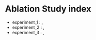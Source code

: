 # Ablation Study index 
 - experiment_1 : <name>, <desc>
 - experiment_2 : <name>, <desc> 
 - experiment_3 : <name>, <desc> 